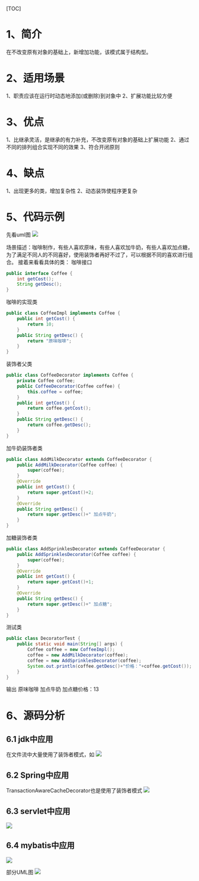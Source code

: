 [TOC]

# 1、简介
在不改变原有对象的基础上，新增加功能，该模式属于结构型。

# 2、适用场景
1、职责应该在运行时动态地添加(或删除)到对象中
2、扩展功能比较方便

# 3、优点
1、比继承灵活，是继承的有力补充，不改变原有对象的基础上扩展功能
2、通过不同的排列组合实现不同的效果
3、符合开闭原则

# 4、缺点
1、出现更多的类，增加复杂性
2、动态装饰使程序更复杂

# 5、代码示例
先看uml图
![](https://img.hacpai.com/file/2019/07/image-d4a0a14e.png?imageView2/2/w/768/format/jpg/interlace/1/q/100)

场景描述：咖啡制作，有些人喜欢原味，有些人喜欢加牛奶，有些人喜欢加点糖，为了满足不同人的不同喜好，使用装饰者再好不过了，可以根据不同的喜欢进行组合。
接着来看看具体的类：
咖啡接口
```java
public interface Coffee {
    int getCost();
    String getDesc();
}
```
咖啡的实现类
```java
public class CoffeeImpl implements Coffee {
    public int getCost() {
        return 10;
    }
    public String getDesc() {
        return "原味咖啡";
    }
}
```
装饰者父类
```java
public class CoffeeDecorator implements Coffee {
    private Coffee coffee;
    public CoffeeDecorator(Coffee coffee) {
        this.coffee = coffee;
    }
    public int getCost() {
        return coffee.getCost();
    }
    public String getDesc() {
        return coffee.getDesc();
    }
}
```
加牛奶装饰者类
```java
public class AddMilkDecorator extends CoffeeDecorator {
    public AddMilkDecorator(Coffee coffee) {
        super(coffee);
    }
    @Override
    public int getCost() {
        return super.getCost()+2;
    }
    @Override
    public String getDesc() {
        return super.getDesc()+" 加点牛奶";
    }
}
```
加糖装饰者类
```java
public class AddSprinklesDecorator extends CoffeeDecorator {
    public AddSprinklesDecorator(Coffee coffee) {
        super(coffee);
    }
    @Override
    public int getCost() {
        return super.getCost()+1;
    }
    @Override
    public String getDesc() {
        return super.getDesc()+" 加点糖";
    }
}
```
测试类
```java
public class DecoratorTest {
    public static void main(String[] args) {
        Coffee coffee = new CoffeeImpl();
        coffee = new AddMilkDecorator(coffee);
        coffee = new AddSprinklesDecorator(coffee);
        System.out.println(coffee.getDesc()+"价格："+coffee.getCost());
    }
}
```
输出
原味咖啡 加点牛奶 加点糖价格：13

# 6、源码分析
## 6.1 jdk中应用
在文件流中大量使用了装饰者模式，如
![](https://img.hacpai.com/file/2019/07/image-dd751934.png?imageView2/2/w/768/format/jpg/interlace/1/q/100)

## 6.2 Spring中应用
TransactionAwareCacheDecorator也是使用了装饰者模式
![](https://img.hacpai.com/file/2019/07/image-1571fc74.png?imageView2/2/w/768/format/jpg/interlace/1/q/100)

## 6.3 servlet中应用
![](https://img.hacpai.com/file/2019/07/image-74d600f8.png?imageView2/2/w/768/format/jpg/interlace/1/q/100)

## 6.4 mybatis中应用
![](https://img.hacpai.com/file/2019/07/image-53b36356.png?imageView2/2/w/768/format/jpg/interlace/1/q/100)

部分UML图
![](https://img.hacpai.com/file/2019/07/image-d1e5f478.png?imageView2/2/w/768/format/jpg/interlace/1/q/100)